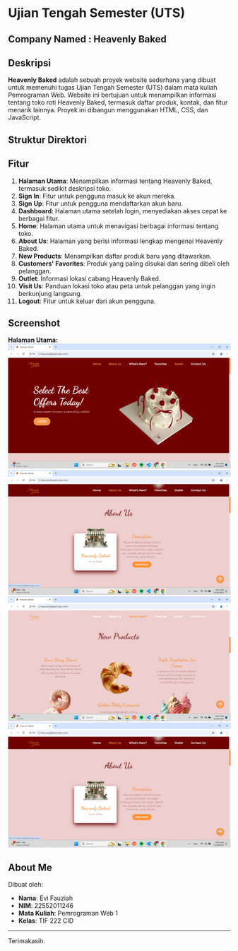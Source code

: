# Ujian Tengah Semester (UTS) 
## **Company Named : Heavenly Baked**

## **Deskripsi**
**Heavenly Baked** adalah sebuah proyek website sederhana yang dibuat untuk memenuhi tugas Ujian Tengah Semester (UTS) dalam mata kuliah Pemrograman Web. Website ini bertujuan untuk menampilkan informasi tentang toko roti Heavenly Baked, termasuk daftar produk, kontak, dan fitur menarik lainnya. Proyek ini dibangun menggunakan HTML, CSS, dan JavaScript.

## **Struktur Direktori**

## **Fitur**
1. **Halaman Utama**: Menampilkan informasi tentang Heavenly Baked, termasuk sedikit deskripsi toko.
2. **Sign In**: Fitur untuk pengguna masuk ke akun mereka.
3. **Sign Up**: Fitur untuk pengguna mendaftarkan akun baru.
4. **Dashboard**: Halaman utama setelah login, menyediakan akses cepat ke berbagai fitur.
5. **Home**: Halaman utama untuk menavigasi berbagai informasi tentang toko.
6. **About Us**: Halaman yang berisi informasi lengkap mengenai Heavenly Baked.
7. **New Products**: Menampilkan daftar produk baru yang ditawarkan.
8. **Customers' Favorites**: Produk yang paling disukai dan sering dibeli oleh pelanggan.
9. **Outlet**: Informasi lokasi cabang Heavenly Baked.
10. **Visit Us**: Panduan lokasi toko atau peta untuk pelanggan yang ingin berkunjung langsung.
11. **Logout**: Fitur untuk keluar dari akun pengguna.
        

## **Screenshot**

**Halaman Utama:**
![HeavenlyBaked](https://github.com/Evifa15/Pemrograman-Web/blob/main/UTS/HeavenlyBaked/images/Sc%201.png)
![HeavenlyBaked](https://github.com/Evifa15/Pemrograman-Web/blob/main/UTS/HeavenlyBaked/images/Sc%202.png)
![HeavenlyBaked](https://github.com/Evifa15/Pemrograman-Web/blob/main/UTS/HeavenlyBaked/images/Sc%203.png)
![HeavenlyBaked](https://github.com/Evifa15/Pemrograman-Web/blob/main/UTS/HeavenlyBaked/images/Sc%202.png)

## **About Me**
Dibuat oleh:
- **Nama**: Evi Fauziah
- **NIM**: 22552011246
- **Mata Kuliah**: Pemrograman Web 1
- **Kelas**: TIF 222 CID 

---

Terimakasih.
